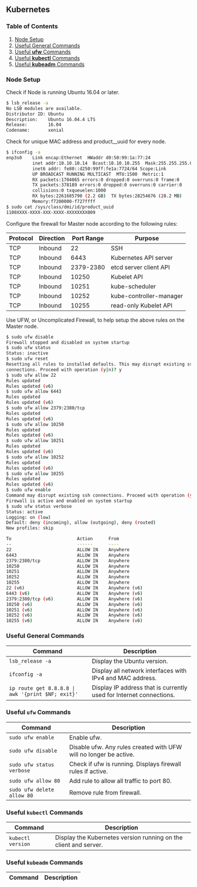 ## Kubernetes

### Table of Contents

1. [Node Setup](#node-setup)
2. [Useful General Commands](#useful-general-commands)
3. [Useful **ufw** Commands](#useful-ufw-commands)
4. [Useful **kubectl** Commands](#useful-kubectl-commands)
5. [Useful **kubeadm** Commands](#useful-kubeadm-commands)

<a name="node-setup"/></a>
### Node Setup

Check if Node is running Ubuntu 16.04 or later.

``` bash 
$ lsb_release -a
No LSB modules are available.
Distributor ID:	Ubuntu
Description:    Ubuntu 16.04.4 LTS
Release:        16.04
Codename:       xenial
```

Check for unique MAC address and product__uuid for every node.

``` bash
$ ifconfig -a
enp3s0    Link encap:Ethernet  HWaddr d0:50:99:1a:77:24  
          inet addr:10.10.10.14  Bcast:10.10.10.255  Mask:255.255.255.0
          inet6 addr: fe80::d250:99ff:fe1a:7724/64 Scope:Link
          UP BROADCAST RUNNING MULTICAST  MTU:1500  Metric:1
          RX packets:1704065 errors:0 dropped:0 overruns:0 frame:0
          TX packets:378189 errors:0 dropped:0 overruns:0 carrier:0
          collisions:0 txqueuelen:1000 
          RX bytes:2261685790 (2.2 GB)  TX bytes:28254676 (28.2 MB)
          Memory:f7200000-f727ffff 
$ sudo cat /sys/class/dmi/id/product_uuid
1100XXXX-XXXX-XXX-XXXX-XXXXXXXX009
```

Configure the firewall for Master node according to the following rules:

| Protocol | Direction | Port Range | Purpose |
| --- | --- | --- | --- |
| TCP | Inbound | 22 | SSH |
| TCP | Inbound | 6443 | Kubernetes API server |
| TCP | Inbound | 2379-2380 | etcd server client API |
| TCP | Inbound | 10250 | Kubelet API |
| TCP | Inbound | 10251 | kube-scheduler |
| TCP | Inbound | 10252 | kube-controller-manager |
| TCP | Inbound | 10255 | read-only Kubelet API |

Use UFW, or Uncomplicated Firewall, to help setup the above rules on the Master node.

``` bash
$ sudo ufw disable
Firewall stopped and disabled on system startup
$ sudo ufw status
Status: inactive
$ sudo ufw reset
Resetting all rules to installed defaults. This may disrupt existing ssh
connections. Proceed with operation (y|n)? y
$ sudo ufw allow 22
Rules updated
Rules updated (v6)
$ sudo ufw allow 6443
Rules updated
Rules updated (v6)
$ sudo ufw allow 2379:2380/tcp
Rules updated
Rules updated (v6)
$ sudo ufw allow 10250
Rules updated
Rules updated (v6)
$ sudo ufw allow 10251
Rules updated
Rules updated (v6)
$ sudo ufw allow 10252
Rules updated
Rules updated (v6)
$ sudo ufw allow 10255
Rules updated
Rules updated (v6)
$ sudo ufw enable
Command may disrupt existing ssh connections. Proceed with operation (y|n)? y
Firewall is active and enabled on system startup
$ sudo ufw status verbose
Status: active
Logging: on (low)
Default: deny (incoming), allow (outgoing), deny (routed)
New profiles: skip

To                         Action      From
--                         ------      ----
22                         ALLOW IN    Anywhere                  
6443                       ALLOW IN    Anywhere                  
2379:2380/tcp              ALLOW IN    Anywhere                  
10250                      ALLOW IN    Anywhere                  
10251                      ALLOW IN    Anywhere                  
10252                      ALLOW IN    Anywhere                  
10255                      ALLOW IN    Anywhere                  
22 (v6)                    ALLOW IN    Anywhere (v6)             
6443 (v6)                  ALLOW IN    Anywhere (v6)             
2379:2380/tcp (v6)         ALLOW IN    Anywhere (v6)             
10250 (v6)                 ALLOW IN    Anywhere (v6)             
10251 (v6)                 ALLOW IN    Anywhere (v6)             
10252 (v6)                 ALLOW IN    Anywhere (v6)             
10255 (v6)                 ALLOW IN    Anywhere (v6)             
```


<a name="useful-general-commands"/></a>
### Useful General Commands

| Command | Description |
| --- | --- |
| `lsb_release -a` | Display the Ubuntu version. |
| `ifconfig -a` | Display all network interfaces with IPv4 and MAC address. |
| `ip route get 8.8.8.8 \| awk '{print $NF; exit}'` | Display IP address that is currently used for Internet connections. |

<a name="useful-ufw-commands"/></a>
### Useful `ufw` Commands
| Command | Description |
| --- | --- |
| `sudo ufw enable` | Enable ufw. |
| `sudo ufw disable` | Disable ufw. Any rules created with UFW will no longer be active. |
| `sudo ufw status verbose` | Check if ufw is running. Displays firewall rules if active. |
| `sudo ufw allow 80`| Add rule to allow all traffic to port 80. |
| `sudo ufw delete allow 80` | Remove rule from firewall. |


<a name="useful-kubectl-commands"/></a>
### Useful `kubectl` Commands

| Command | Description |
| --- | --- |
| `kubectl version` | Display the Kubernetes version running on the client and server. |

<a name="useful-kubeadm-commands"/></a>
### Useful `kubeadm` Commands

| Command | Description |
| --- | --- |
